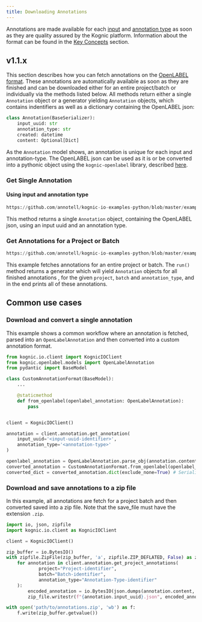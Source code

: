 ```yaml
---
title: Downloading Annotations
---
```


Annotations are made available for each [input](overview) and [annotation type](annotation_types) as soon as they are quality assured 
by the Kognic platform. Information about the format can be found in the [Key Concepts](../key_concepts.md#annotation) section.

## v1.1.x

This section describes how you can fetch annotations on the [OpenLABEL format](../openlabel/openlabel-format). These
annotations are automatically available as soon as they are finished and can be downloaded either for an entire
project/batch or individually via the methods listed below. All methods return either a single `Annotation` object or
a generator yielding `Annotation` objects, which contains indentifiers as well as a dictionary containing the OpenLABEL
json:

```python
class Annotation(BaseSerializer):
    input_uuid: str
    annotation_type: str
    created: datetime
    content: Optional[Dict]
```

As the `Annotation` model shows, an annotation is unique for each input and annotation-type.
The OpenLABEL json can be used as it is or be converted into a pythonic object using the `kognic-openlabel` library, described
[here](../openlabel/python-client).

### Get Single Annotation

#### Using input and annotation type

```python reference
https://github.com/annotell/kognic-io-examples-python/blob/master/examples/get_annotation.py#L7-L10
```

This method returns a single `Annotation` object, containing the OpenLABEL json, using an input uuid and an annotation type.

### Get Annotations for a Project or Batch

```python reference
https://github.com/annotell/kognic-io-examples-python/blob/master/examples/get_project_annotations.py#L8-L23
```

This example fetches annotations for an entire project or batch. The `run()` method returns a generator which will yield `Annotation` objects for all finished annotations
, for the given `project`, `batch` and `annotation_type`, and in the end prints all of these annotations.

## Common use cases

### Download and convert a single annotation

This example shows a common workflow where an annotation is fetched, parsed into an `OpenLabelAnnotation` and then
converted into a custom annotation format.

```python
from kognic.io.client import KognicIOClient
from kognic.openlabel.models import OpenLabelAnnotation
from pydantic import BaseModel

class CustomAnnotationFormat(BaseModel):
    ...

    @staticmethod
    def from_openlabel(openlabel_annotation: OpenLabelAnnotation):
        pass


client = KognicIOClient()

annotation = client.annotation.get_annotation(
    input_uuid='<input-uuid-identifier>',
    annotation_type='<annotation-type>'
)

openlabel_annotation = OpenLabelAnnotation.parse_obj(annotation.content) # Create pydantic object
converted_annotation = CustomAnnotationFormat.from_openlabel(openlabel_annotation=openlabel_annotation) # Convert annotation
converted_dict = converted_annotation.dict(exclude_none=True) # Serialize to dict (or json)
```

### Download and save annotations to a zip file

In this example, all annotations are fetch for a project batch and then converted saved into a zip file. Note that the
save_file must have the extension `.zip`.

```python
import io, json, zipfile
import kognic.io.client as KognicIOClient

client = KognicIOClient()

zip_buffer = io.BytesIO()
with zipfile.ZipFile(zip_buffer, 'a', zipfile.ZIP_DEFLATED, False) as zip_file:
    for annotation in client.annotation.get_project_annotations(
            project="Project-identifier",
            batch="Batch-identifier",
            annotation_type="Annotation-Type-identifier"
    ):
        encoded_annotation = io.BytesIO(json.dumps(annotation.content, indent=4).encode())
        zip_file.writestr(f"{annotation.input_uuid}.json", encoded_annotation.getvalue())

with open('path/to/annotations.zip', 'wb') as f:
    f.write(zip_buffer.getvalue())
```
